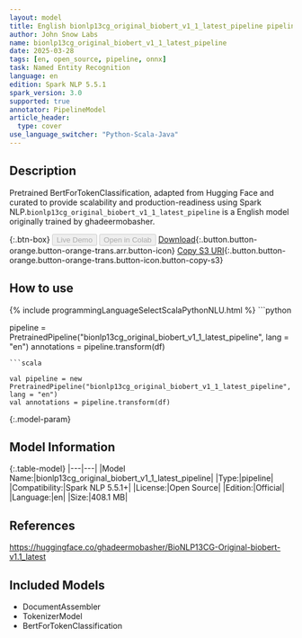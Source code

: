 ```yaml
---
layout: model
title: English bionlp13cg_original_biobert_v1_1_latest_pipeline pipeline BertForTokenClassification from ghadeermobasher
author: John Snow Labs
name: bionlp13cg_original_biobert_v1_1_latest_pipeline
date: 2025-03-28
tags: [en, open_source, pipeline, onnx]
task: Named Entity Recognition
language: en
edition: Spark NLP 5.5.1
spark_version: 3.0
supported: true
annotator: PipelineModel
article_header:
  type: cover
use_language_switcher: "Python-Scala-Java"
---
```


## Description

Pretrained BertForTokenClassification, adapted from Hugging Face and curated to provide scalability and production-readiness using Spark NLP.`bionlp13cg_original_biobert_v1_1_latest_pipeline` is a English model originally trained by ghadeermobasher.

{:.btn-box}
<button class="button button-orange" disabled>Live Demo</button>
<button class="button button-orange" disabled>Open in Colab</button>
[Download](https://s3.amazonaws.com/auxdata.johnsnowlabs.com/public/models/bionlp13cg_original_biobert_v1_1_latest_pipeline_en_5.5.1_3.0_1743137218161.zip){:.button.button-orange.button-orange-trans.arr.button-icon}
[Copy S3 URI](s3://auxdata.johnsnowlabs.com/public/models/bionlp13cg_original_biobert_v1_1_latest_pipeline_en_5.5.1_3.0_1743137218161.zip){:.button.button-orange.button-orange-trans.button-icon.button-copy-s3}

## How to use



<div class="tabs-box" markdown="1">
{% include programmingLanguageSelectScalaPythonNLU.html %}
```python

pipeline = PretrainedPipeline("bionlp13cg_original_biobert_v1_1_latest_pipeline", lang = "en")
annotations =  pipeline.transform(df)   

```
```scala

val pipeline = new PretrainedPipeline("bionlp13cg_original_biobert_v1_1_latest_pipeline", lang = "en")
val annotations = pipeline.transform(df)

```
</div>

{:.model-param}
## Model Information

{:.table-model}
|---|---|
|Model Name:|bionlp13cg_original_biobert_v1_1_latest_pipeline|
|Type:|pipeline|
|Compatibility:|Spark NLP 5.5.1+|
|License:|Open Source|
|Edition:|Official|
|Language:|en|
|Size:|408.1 MB|

## References

https://huggingface.co/ghadeermobasher/BioNLP13CG-Original-biobert-v1.1_latest

## Included Models

- DocumentAssembler
- TokenizerModel
- BertForTokenClassification
